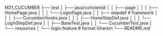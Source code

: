 M21_CUCUMBER ├── test │ ├── java/com/windi │ │ ├── page │ │ │ ├── HomePage.java │ │ │ └── LoginPage.java │ │ ├── stepdef # framework │ │ │ ├── CucumberHooks.java │ │ │ ├── HomeStepDef.java │ │ │ └── LoginStepDef.java │ │ ├── BaseTest.java │ │ └── CucumberTest.java │ └── resources │ └── login.feature # format Gherkin └── README.md
